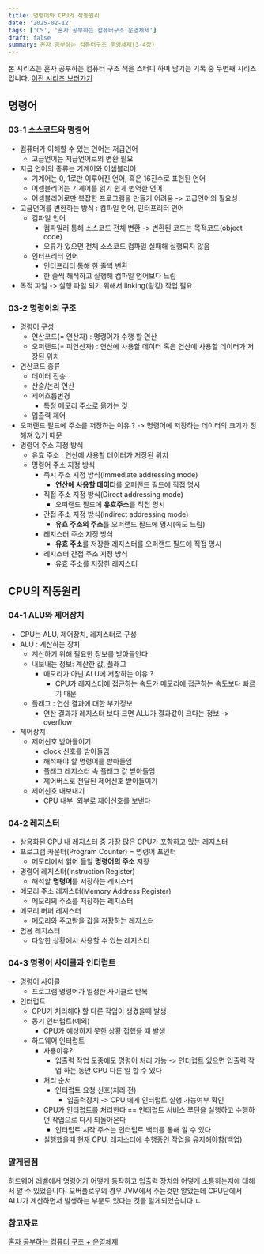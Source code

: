```yaml
---
title: 명령어와 CPU의 작동원리
date: '2025-02-12'
tags: ['CS', '혼자 공부하는 컴퓨터구조 운영체제']
draft: false
summary: 혼자 공부하는 컴퓨터구조 운영체제(3-4장)
---
```

본 시리즈는 혼자 공부하는 컴퓨터 구조 책을 스터디 하며 남기는 기록 중 두번째 시리즈 입니다.
[이전 시리즈 보러가기](https://livlogs.vercel.app/blog/cs/computer_structure)

## 명령어

### 03-1 소스코드와 명령어

- 컴퓨터가 이해할 수 있는 언어는 저급언어
	- 고급언어는 저급언어로의 변환 필요
- 저급 언어의 종류는 기계어와 어셈블리어
	- 기계어는 0, 1로만 이루어진 언어, 혹은 16진수로 표현된 언어
	- 어셈블리어는 기계어를 읽기 쉽게 번역한 언어
	- 어셈블리어로만 복잡한 프로그램을 만들기 어려움 -> 고급언어의 필요성
- 고급언어를 변환하는 방식 : 컴파일 언어, 인터프리터 언어
	- 컴파일 언어
		- 컴파일러 통해 소스코드 전체 변환 -> 변환된 코드는 목적코드(object code)
		- 오류가 있으면 전체 소스코드 컴파일 실패해 실행되지 않음
	- 인터프리터 언어
		- 인터프리터 통해 한 줄씩 변환
		-  한 줄씩 해석하고 실행해 컴파일 언어보다 느림
- 목적 파일 -> 실행 파일 되기 위해서 linking(링킹) 작업 필요

### 03-2 명령어의 구조

- 명령어 구성
	- 연산코드(= 연산자) : 명령어가 수행 할 연산
	- 오퍼랜드(= 피연산자) : 연산에 사용할 데이터 혹은 연산에 사용할 데이터가 저장된 위치
- 연산코드 종류
	- 데이터 전송
	- 산술/논리 연산
	- 제어흐름변경
		- 특정 메모리 주소로 옮기는 것
	- 입출력 제어
- 오퍼랜드 필드에 주소를 저장하는 이유 ? -> 명령어에 저장하는 데이터의 크기가 정해져 있기 때문
- 명령어 주소 지정 방식
	- 유효 주소 : 연산에 사용할 데이터가 저장된 위치
	- 명령어 주소 지정 방식
		- 즉시 주소 지정 방식(Immediate addressing mode)
			- **연산에 사용할 데이터**를 오퍼랜드 필드에 직접 명시
		- 직접 주소 지정 방식(Direct addressing mode)
			- 오퍼랜드 필드에 **유효주소**를 직접 명시
		- 간접 주소 지정 방식(Indirect addressing mode)
			- **유효 주소의 주소**를 오퍼랜드 필드에 명시(속도 느림)
		- 레지스터 주소 지정 방식
			- **유효 주소**를 저장한 레지스터를 오퍼랜드 필드에 직접 명시
		- 레지스터 간접 주소 지정 방식
			- 유효 주소를 저장한 레지스터

## CPU의 작동원리

### 04-1 ALU와 제어장치

- CPU는 ALU, 제어장치, 레지스터로 구성
- ALU : 계산하는 장치
	- 계산하기 위해 필요한 정보를 받아들인다
	- 내보내는 정보: 계산한 값, 플래그
		- 메모리가 아닌 ALU에 저장하는 이유 ?
			- CPU가 레지스터에 접근하는 속도가 메모리에 접근하는 속도보다 빠르기 때문
	- 플래그 : 연산 결과에 대한 부가정보
		- 연산 결과가 레지스터 보다 크면 ALU가 결과값이 크다는 정보 -> overflow
- 제어장치
	- 제어신호 받아들이기
		- clock 신호를 받아들임
		- 해석해야 할 명령어를 받아들임
		- 플래그 레지스터 속 플래그 값 받아들임
		- 제어버스로 전달된 제어신호 받아들이기
	- 제어신호 내보내기
		- CPU 내부, 외부로 제어신호를 보낸다

### 04-2 레지스터

- 상용화된 CPU 내 레지스터 중 가장 많은 CPU가 포함하고 있는 레지스터
- 프로그램 카운터(Program Counter) = 명령어 포인터
	- 메모리에서 읽어 들일 **명령어의 주소** 저장
- 명령어 레지스터(Instruction Register)
	- 해석할 **명령어**를 저장하는 레지스터
- 메모리 주소 레지스터(Memory Address Register)
	- 메모리의 주소를 저장하는 레지스터
- 메모리 버퍼 레지스터
	- 메모리와 주고받을 값을 저장하는 레지스터
- 범용 레지스터
	- 다양한 상황에서 사용할 수 있는 레지스터

### 04-3 명령어 사이클과 인터럽트

- 명령어 사이클 
	- 프로그램 명령어가 일정한 사이클로 반복
- 인터럽트
	- CPU가 처리해야 할 다른 작업이 생겼을때 발생
	- 동기 인터럽트(예외)
		- CPU가 예상하지 못한 상황 접했을 때 발생
	- 하드웨어 인터럽트
		- 사용이유?
			- 입출력 작업 도중에도 명령어 처리 가능
				-> 인터럽트 있으면 입출력 작업 하는 동안 CPU 다른 일 할 수 있다
		- 처리 순서
			- 인터럽트 요청 신호(처리 전)
				- 입출력장치 -> CPU 에게 인터럽트 실행 가능여부 확인
		- CPU가 인터럽트를 처리한다 == 인터럽트 서비스 루틴을 실행하고 수행하던 작업으로 다시 되돌아온다
			- 인터럽트 시작 주소는 인터럽트 백터를 통해 알 수 있다
		- 실행했을때 현재 CPU, 레지스터에 수행중인 작업을 유지해야함(백업)

### 알게된점

하드웨어 레벨에서 명령어가 어떻게 동작하고 입출력 장치와 어떻게 소통하는지에 대해서 알 수 있었습니다. 오버플로우의 경우 JVM에서 주는것만 알았는데 CPU단에서 ALU가 계산하면서 발생하는 부분도 있다는 것을 알게되었습니다.ㄴ

### 참고자료

[혼자 공부하는 컴퓨터 구조 + 운영체제](https://www.aladin.co.kr/shop/wproduct.aspx?ItemId=299014282)<br></br>